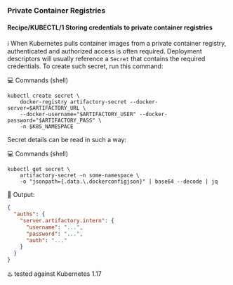 ### Private Container Registries

#### Recipe/KUBECTL/1 Storing credentials to private container registries
:information_source: When Kubernetes pulls container images from a private container registry, authenticated and authorized access is often required. Deployment descriptors will usually reference a `Secret` that contains the required credentials. To create such secret, run this command:

:computer: Commands (shell)

    kubectl create secret \
        docker-registry artifactory-secret --docker-server=$ARTIFACTORY_URL \
        --docker-username="$ARTIFACTORY_USER" --docker-password="$ARTIFACTORY_PASS" \
        -n $K8S_NAMESPACE

Secret details can be read in such a way:

:computer: Commands (shell)

    kubectl get secret \
        artifactory-secret -n some-namespace \
        -o "jsonpath={.data.\.dockerconfigjson}" | base64 --decode | jq
    
:dash: Output:
 
```json
{
  "auths": {
    "server.artifactory.intern": {
      "username": "...",
      "password": "...",
      "auth": "..."
    }
  }
}
```

:hotsprings: tested against Kubernetes 1.17
